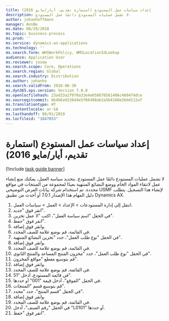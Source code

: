 ```yaml
---
title: إعداد سياسات عمل المستودع (استمارة تقديم، أيار/مايو 2016)
description: لا تشمل عمليات المستودع دائمًا عمل المستودع.
author: johanhoffmann
manager: AnnBe
ms.date: 08/29/2018
ms.topic: business-process
ms.prod: ''
ms.service: dynamics-ax-applications
ms.technology: ''
ms.search.form: WHSWorkPolicy, WMSLocationIdLookup
audience: Application User
ms.reviewer: josaw
ms.search.scope: Core, Operations
ms.search.region: Global
ms.search.industry: Distribution
ms.author: johanho
ms.search.validFrom: 2016-06-30
ms.dyn365.ops.version: Version 7.0.0
ms.openlocfilehash: 23ad33a2f070a33e4e658870561406c4604f4dce
ms.sourcegitcommit: 8b4b6a9226d4e5f66498ab2a5b4160e26dd112af
ms.translationtype: HT
ms.contentlocale: ar-SA
ms.lasthandoff: 08/01/2019
ms.locfileid: "1847053"
---
```

# <a name="set-up-warehouse-work-policies-application-may-2016"></a>إعداد سياسات عمل المستودع (استمارة تقديم، أيار/مايو 2016)

[!include [task guide banner](../../includes/task-guide-banner.md)]

لا تشمل عمليات المستودع دائمًا عمل المستودع. بتحديد سياسة العمل، يمكنك منع إنشاء عمل لانتقاء المواد الخام ووضع البضائع المنتهية بعيدًا لمجموعة من المنتجات في مواقع محددة. تم استخدام شركة بيانات العرض التوضيحي USMF لإنشاء هذا التسجيل. يتطلب دليل المهام هذا الإصدار 7.0.1 أو أحدث من تطبيق Dynamics AX.

1. انتقل إلى إدارة المستودعات > الإعداد > العمل > سياسات العمل.
2. انقر فوق "جديد".
3. في الحقل "اسم سياسة العمل"، اكتب "لا عمل تخزين".
4. انقر فوق "حفظ".
5. وانقر فوق إضافة.
6. في القائمة، قم بوضع علامة للصف المحدد.
7. في الحقل "نوع طلب العمل"، حدد "تخزين البضائع المنتهية".
8. وانقر فوق إضافة.
9. في القائمة، قم بوضع علامة للصف المحدد.
10. في الحقل "نوع طلب العمل"، حدد "مخزون المنتج المساعد والمنتج الثانوي".
11. قم بتوسيع مقطع "مواقع المخزون".
12. وانقر فوق إضافة.
13. في القائمة، قم بوضع علامة للصف المحدد.
14. في قائمة المستودع، أدخل "51".
15. في الحقل "الموقع"، أدخل قيمة "001" أو حددها.
16. قم بتوسيع قسم "المنتجات".
17. في الحقل "‏‫قسم المنتج‬"، حدد "محدد".
18. وانقر فوق إضافة.
19. في القائمة، قم بوضع علامة للصف المحدد.
20. في الحقل "رقم الصنف"، أدخل "L0101" أو حددها.
21. انقر فوق "حفظ".

